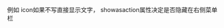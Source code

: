 

例如     <item android:id="@+id/menu_main_test" android:title="测试"
        android:icon="@android:drawable/arrow_down_float"
        android:orderInCategory="200" app:showAsAction="always" />
icon如果不写直接显示文字， showasaction属性决定是否隐藏在右侧菜单栏

